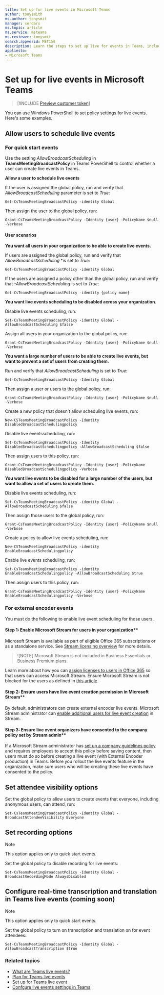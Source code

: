 ```yaml
---
title: Set up for live events in Microsoft Teams
author: tonysmith
ms.author: tonysmit
manager: serdars
ms.topic: article
ms.service: msteams
ms.reviewer: tonysmit
search.appverid: MET150
description: Learn the steps to set up live for events in Teams, including preparing your network, assigning licenses, using policies to enable live event features and scheduling for users, and setting up a third-party distribution provider.
appliesto: 
- Microsoft Teams
---
```


# Set up for live events in Microsoft Teams
> [!INCLUDE [Preview customer token](../includes/preview-feature.md)]

You can use Windows PowerShell to set policy settings for live events. Here's some examples.
## Allow users to schedule live events 

### For quick start events
Use the setting *AllowBroadcastScheduling* in **TeamsMeetingBroadcastPolicy** in Teams PowerShell to control whether a user can create live events in Teams. 

**Allow a user to schedule live events**

If the user is assigned the global policy, run and verify that *AllowBroadcastScheduling* parameter is set to *True*:
```
Get-CsTeamsMeetingBroadcastPolicy -identity Global
```
Then assign the user to the global policy, run:
```
Grant-CsTeamsMeetingBroadcastPolicy -Identity {user} -PolicyName $null -Verbose
```

#### User scenarios
**You want all users in your organization to be able to create live events.**

If users are assigned the global policy, run and verify that *AllowBroadcastScheduling* *is set to *True*:
```
Get-CsTeamsMeetingBroadcastPolicy -identity Global
```
If the users are assigned a policy other than the global policy, run and verify that *-AllowBroadcastScheduling* is set to *True*:
```
Get-CsTeamsMeetingBroadcastPolicy -identity {policy name}
```
**You want live events scheduling to be disabled across your organization.**

Disable live events scheduling, run:
```
Set-CsTeamsMeetingBroadcastPolicy -identity Global -AllowBroadcastScheduling $false
```
Assign all users in your organization to the global policy, run:
```
Grant-CsTeamsMeetingBroadcastPolicy -Identity {user} -PolicyName $null -Verbose
```

**You want a large number of users to be able to create live events, but want to prevent a set of users from creating them.**

Run and verify that *AllowBroadcastScheduling* is set to *True*:
```
Get-CsTeamsMeetingBroadcastPolicy -Identity Global
```
Then assign a user or users to the global policy, run:
```
Grant-CsTeamsMeetingBroadcastPolicy -Identity {user} -PolicyName $null -Verbose
```

Create a new policy that doesn't allow scheduling live events, run:
```
New-CSTeamsMeetingBroadcastPolicy -Identity DisabledBroadcastSchedulingpolicy
```
Disable live eventsscheduling, run:
```
Set-CsTeamsMeetingBroadcastPolicy -Identity DisabledBroadcastSchedulingpolicy -AllowBroadcastScheduling $false
```
Then assign users to this policy, run:
```
Grant-CsTeamsMeetingBroadcastPolicy -Identity {user} -PolicyName DisabledBroadcastSchedulingpolicy -Verbose
```
**You want live events to be disabled for a large number of the users, but want to allow a set of users to create them.**

Disable live events scheduling, run:
```
Set-CsTeamsMeetingBroadcastPolicy -identity Global -AllowBroadcastScheduling $false
```
Then assign those users to the global policy, run:
```
Grant-CsTeamsMeetingBroadcastPolicy -Identity {user} -PolicyName $null -Verbose
```
Create a policy to allow live events scheduling, run:
```
New-CSTeamsMeetingBroadcastPolicy -identity EnableBroadcastSchedulingpolicy
```
Enable live events scheduling, run:
```
Set-CsTeamsMeetingBroadcastPolicy -identity EnableBroadcastSchedulingpolicy -AllowBroadcastScheduling $true
```
Then assign users to this policy, run:
```
Grant-CsTeamsMeetingBroadcastPolicy -Identity {user} -PolicyName EnableBroadcastSchedulingpolicy -Verbose
```

### For external encoder events
You must do the following to enable live event scheduling for those users.

#### Step 1: Enable Microsoft Stream for users in your organization**
Microsoft Stream is available as part of eligible Office 365 subscriptions or as a standalone service. See [Stream licensing overview](https://docs.microsoft.com/stream/license-overview) for more details.

> ![NOTE]
> Microsoft Stream is not included in Business Essentials or Business Premium plans.  

Learn more about how you can [assign licenses to users in Office 365](https://support.office.com/article/Assign-licenses-to-users-in-Office-365-for-business-997596B5-4173-4627-B915-36ABAC6786DC) so that users can access Microsoft Stream. Ensure Microsoft Stream is not blocked for the users as defined in [this article](https://docs.microsoft.com/stream/disable-user-organization).

#### Step 2: Ensure users have live event creation permission in Microsoft Stream**
By default, administrators can create external encoder live events. Microsoft Stream administrator can [enable additional users for live event creation](https://docs.microsoft.com/stream/live-event-administration#enabling-and-restricting-users-to-creating) in Stream.  

#### Step 3: Ensure live event organizers have consented to the company policy set by Stream admin**
If a Microsoft Stream administrator has [set up a company guidelines policy](https://docs.microsoft.com/stream/company-policy-and-consent) and requires employees to accept this policy before saving content, then users must do so before creating a live event (with External Encoder production) in Teams. Before you rollout the live events feature in the organization, make sure users who will be creating these live events have consented to the policy. 

## Set attendee visibility options
 
Set the global policy to allow users to create events that everyone, including anonymous users, can attend, run:
```
Set-CsTeamsMeetingBroadcastPolicy -Identity Global -BroadcastAttendeeVisibility Everyone  
```
## Set recording options
> [!NOTE]
> This option applies only to quick start events.

Set the global policy to disable recording for live events:
```
Set-CsTeamsMeetingBroadcastPolicy -Identity Global -BroadcastRecordingMode AlwaysDisabled 
```
## Configure real-time transcription and translation in Teams live events (coming soon)
> [!NOTE]
> This option applies only to quick start events. 

Set the global policy to turn on transcription and translation on for event attendees:
```
Set-CsTeamsMeetingBroadcastPolicy -Identity Global -AllowBroadcastTranscription $true 
```

### Related topics
- [What are Teams live events?](what-are-teams-live-events.md)
- [Plan for Teams live events](plan-for-teams-live-events.md)
- [Set up for Teams live event](set-up-for-teams-live-events.md)
- [Confgure live events settings in Teams](configure-teams-live-events.md)

